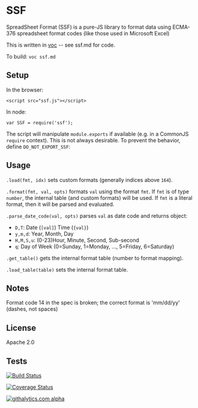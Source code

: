 # SSF

SpreadSheet Format (SSF) is a pure-JS library to format data using ECMA-376 
spreadsheet format codes (like those used in Microsoft Excel)

This is written in [voc](https://npmjs.org/package/voc) -- see ssf.md for code.

To build: `voc ssf.md`

## Setup

In the browser:

    <script src="ssf.js"></script>

In node:

    var SSF = require('ssf');

The script will manipulate `module.exports` if available (e.g. in a CommonJS 
`require` context).  This is not always desirable.  To prevent the behavior, 
define `DO_NOT_EXPORT_SSF`:

## Usage

`.load(fmt, idx)` sets custom formats (generally indices above `164`).

`.format(fmt, val, opts)` formats `val` using the format `fmt`.  If `fmt` is of 
type `number`, the internal table (and custom formats) will be used.  If `fmt` 
is a literal format, then it will be parsed and evaluated.

`.parse_date_code(val, opts)` parses `val` as date code and returns object:

- `D,T`: Date (`[val]`) Time (`{val}`)
- `y,m,d`: Year, Month, Day
- `H,M,S,u`: (0-23)Hour, Minute, Second, Sub-second
- `q`: Day of Week (0=Sunday, 1=Monday, ..., 5=Friday, 6=Saturday)

`.get_table()` gets the internal format table (number to format mapping).

`.load_table(table)` sets the internal format table.

## Notes

Format code 14 in the spec is broken; the correct format is 'mm/dd/yy' (dashes,
not spaces)

## License

Apache 2.0

## Tests

[![Build Status](https://travis-ci.org/SheetJS/frac.png?branch=master)](https://travis-ci.org/SheetJS/frac)

[![Coverage Status](https://coveralls.io/repos/SheetJS/ssf/badge.png?branch=master)](https://coveralls.io/r/SheetJS/ssf?branch=master)

[![githalytics.com alpha](https://cruel-carlota.pagodabox.com/c1dac903f4b43f82a529bc8df145d085 "githalytics.com")](http://githalytics.com/SheetJS/ssf)

